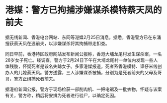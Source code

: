 # 港媒：警方已拘捕涉嫌谋杀模特蔡天凤的前夫

据无线新闻、香港电台网站、东网等港媒2月25日消息，据悉，香港警方已在东涌搜获蔡天凤在逃前夫，以涉嫌谋杀将其拘捕带走扣查。

同日早前，香港特区政府网站发布新闻公报称，香港大埔龙尾村发生谋杀案，一名28岁女子死亡。经调查，警方于2月24日下午在大埔龙尾村一单位内发现一些人体残肢，怀疑死者是该名失踪女子。多家港媒报道，死者系香港模特、谭仔米线创办人的儿媳蔡天凤。警方透露，三人涉嫌谋杀被捕，分别为是死者前夫的父母及哥哥，警方正缉捕死者前夫。

据港府新闻公报，警方于现场检获一部削肉机、一把电锯及一批衣物，怀疑与该案有关，警方称，稍后将安排为死者进行验尸，以确定死因。

